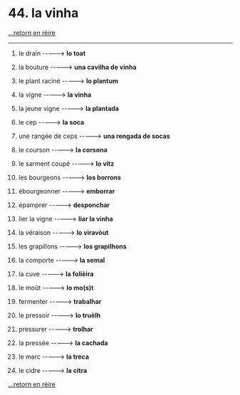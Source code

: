 # 44. la vinha

[...retorn en rèire](../sommaire.md)

---

1. le drain -----> **lo toat**

2. la bouture -----> **una cavilha de vinha**

3. le plant raciné -----> **lo plantum**

4. la vigne -----> **la vinha**

5. la jeune vigne -----> **la plantada**

6. le cep -----> **la soca**

7. une rangée de ceps -----> **una rengada de socas**

8. le courson -----> **la corsona**

9. le sarment coupé -----> **lo vitz**

10. les bourgeons -----> **los borrons**

11. ébourgeonner -----> **emborrar**

12. épamprer -----> **desponchar**

13. lier la vigne -----> **liar la vinha**

14. la véraison -----> **lo viravòut**

15. les grapillons -----> **los grapilhons**

16. la comporte -----> **la semal**

17. la cuve -----> **la folièira**

18. le moût -----> **lo mo(s)t**

19. fermenter -----> **trabalhar**

20. le pressoir -----> **lo truèlh**

21. pressurer -----> **trolhar**

22. la pressée -----> **la cachada**

23. le marc -----> **la treca**

24. le cidre -----> **la citra**

[...retorn en rèire](../sommaire.md)
